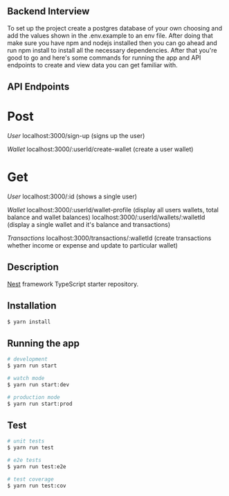 ## Backend Interview

To set up the project create a postgres database of your own choosing and add the values shown in the .env.example to an env file.
After doing that make sure you have npm and nodejs installed then you can go ahead and run npm install to install all the necessary dependencies. After that you're good to go and here's some commands for running the app and API endpoints to create and view data you can get familiar with.
## API Endpoints
# Post
*User*
localhost:3000/sign-up (signs up the user)

*Wallet*
localhost:3000/:userId/create-wallet (create a user wallet)


# Get
*User*
localhost:3000/:id (shows a single  user)

*Wallet*
localhost:3000/:userId/wallet-profile (display all users wallets, total balance and wallet balances)
localhost:3000/:userId/wallets/:walletId (display a single wallet and it's balance and transactions)

*Transactions*
localhost:3000/transactions/:walletId (create transactions whether income or expense and update to particular wallet)

## Description
[Nest](https://github.com/nestjs/nest) framework TypeScript starter repository.

## Installation

```bash
$ yarn install
```

## Running the app

```bash
# development
$ yarn run start

# watch mode
$ yarn run start:dev

# production mode
$ yarn run start:prod
```

## Test

```bash
# unit tests
$ yarn run test

# e2e tests
$ yarn run test:e2e

# test coverage
$ yarn run test:cov